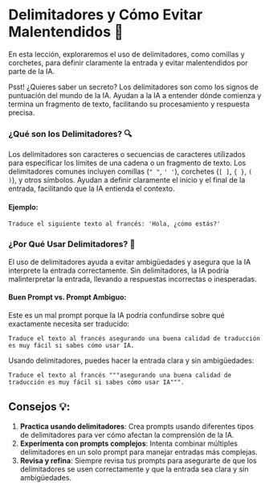 # Delimitadores y Cómo Evitar Malentendidos 📝

En esta lección, exploraremos el uso de delimitadores, como comillas y corchetes, para definir claramente la entrada y evitar malentendidos por parte de la IA.

Psst! ¿Quieres saber un secreto? Los delimitadores son como los signos de puntuación del mundo de la IA. Ayudan a la IA a entender dónde comienza y termina un fragmento de texto, facilitando su procesamiento y respuesta precisa.

### ¿Qué son los Delimitadores? 🔍

Los delimitadores son caracteres o secuencias de caracteres utilizados para especificar los límites de una cadena o un fragmento de texto. Los delimitadores comunes incluyen comillas (`" "`, `' '`), corchetes (`[ ]`, `{ }`, `( )`), y otros símbolos. Ayudan a definir claramente el inicio y el final de la entrada, facilitando que la IA entienda el contexto.

#### Ejemplo:

```text
Traduce el siguiente texto al francés: 'Hola, ¿cómo estás?'
```

### ¿Por Qué Usar Delimitadores? 🤔

El uso de delimitadores ayuda a evitar ambigüedades y asegura que la IA interprete la entrada correctamente. Sin delimitadores, la IA podría malinterpretar la entrada, llevando a respuestas incorrectas o inesperadas.

#### Buen Prompt vs. Prompt Ambiguo:

Este es un mal prompt porque la IA podría confundirse sobre qué exactamente necesita ser traducido:

```text
Traduce el texto al francés asegurando una buena calidad de traducción es muy fácil si sabes cómo usar IA.
```

Usando delimitadores, puedes hacer la entrada clara y sin ambigüedades:

```text
Traduce el texto al francés """asegurando una buena calidad de traducción es muy fácil si sabes cómo usar IA""".
```

## Consejos 💡:

1. **Practica usando delimitadores**: Crea prompts usando diferentes tipos de delimitadores para ver cómo afectan la comprensión de la IA.
2. **Experimenta con prompts complejos**: Intenta combinar múltiples delimitadores en un solo prompt para manejar entradas más complejas.
3. **Revisa y refina**: Siempre revisa tus prompts para asegurarte de que los delimitadores se usen correctamente y que la entrada sea clara y sin ambigüedades.